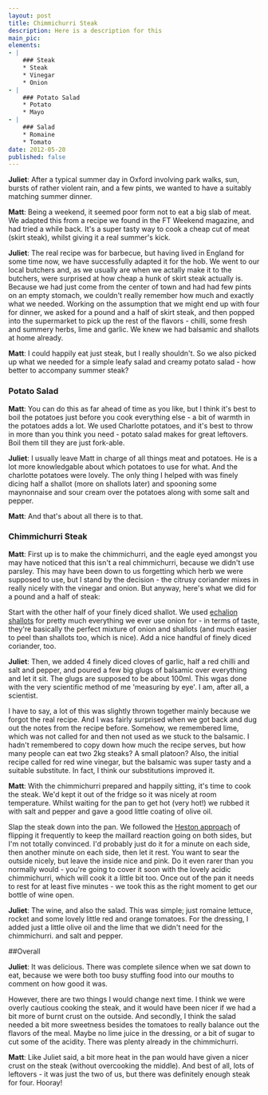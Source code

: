 ```yaml
---
layout: post
title: Chimmichurri Steak
description: Here is a description for this
main_pic:
elements:
- |
    ### Steak
    * Steak
    * Vinegar
    * Onion
- |
    ### Potato Salad
    * Potato
    * Mayo
- |
    ### Salad
    * Romaine
    * Tomato
date: 2012-05-20
published: false
---
```

**Juliet**: After a typical summer day in Oxford involving park walks, sun, bursts of rather violent rain, and a few pints, we wanted to have a suitably matching summer dinner.

**Matt**: Being a weekend, it seemed poor form not to eat a big slab of meat. We adapted this from a recipe we found in the FT Weekend magazine, and had tried a while back. It's a super tasty way to cook a cheap cut of meat (skirt steak), whilst giving it a real summer's kick.

**Juliet**: The real recipe was for barbecue, but having lived in England for some time now, we have successfully adapted it for the hob. We went to our local butchers and, as we usually are when we actally make it to the butchers, were surprised at how cheap a hunk of skirt steak actually is. Because we had just come from the center of town and had had few pints on an empty stomach, we couldn't really remember how much and exactly what we needed. Working on the assumption that we might end up with four for dinner, we asked for a pound and a half of skirt steak, and then popped into the supermarket to pick up the rest of the flavors - chilli, some fresh and summery herbs, lime and garlic. We knew we had balsamic and shallots at home already.

**Matt**: I could happily eat just steak, but I really shouldn't. So we also picked up what we needed for a simple leafy salad and creamy potato salad - how better to accompany summer steak?

### Potato Salad

**Matt**: You can do this as far ahead of time as you like, but I think it's best to boil the potatoes just before you cook everything else - a bit of warmth in the potatoes adds a lot. We used Charlotte potatoes, and it's best to throw in more than you think you need - potato salad makes for great leftovers. Boil them till they are just fork-able.

**Juliet**: I usually leave Matt in charge of all things meat and potatoes. He is a lot more knowledgable about which potatoes to use for what. And the charlotte potatoes were lovely. The only thing I helped with was finely dicing half a shallot (more on shallots later) and spooning some maynonnaise and sour cream over the potatoes along with some salt and pepper.

**Matt**: And that's about all there is to that.

### Chimmichurri Steak

**Matt**: First up is to make the chimmichurri, and the eagle eyed amongst you may have noticed that this isn't a real chimmichurri, because we didn't use parsley. This may have been down to us forgetting which herb we were supposed to use, but I stand by the decision - the citrusy coriander mixes in really nicely with the vinegar and onion. But anyway, here's what we did for a pound and a half of steak:

Start with the other half of your finely diced shallot. We used [echalion shallots](http://www.ukshallot.com/echalion.html) for pretty much everything we ever use onion for - in terms of taste, they're basically the perfect mixture of onion and shallots (and much easier to peel than shallots too, which is nice). Add a nice handful of finely diced coriander, too.

**Juliet**: Then, we added 4 finely diced cloves of garlic, half a red chilli and salt and pepper, and poured a few big glugs of balsamic over everything and let it sit. The glugs are supposed to be about 100ml. This wgas done with the very scientific method of me 'measuring by eye'. I am, after all, a scientist. 

I have to say, a lot of this was slightly thrown together mainly because we forgot the real recipe. And I was fairly surprised when we got back and dug out the notes from the recipe before. Somehow, we remembered lime, which was not called for and then not used as we stuck to the balsamic. I hadn't remembered to copy down how much the recipe serves, but how many people can eat two 2kg steaks? A small platoon? Also, the initial recipe called for red wine vinegar, but the balsamic was super tasty and a suitable substitute.  In fact, I think our substitutions improved it. 

**Matt**: With the chimmichurri prepared and happily sitting, it's time to cook the steak. We'd kept it out of the fridge so it was nicely at room temperature. Whilst waiting for the pan to get hot (very hot!) we rubbed it with salt and pepper and gave a good little coating of olive oil.

Slap the steak down into the pan. We followed the [Heston approach](http://www.channel4.com/programmes/how-to-cook-like-heston/articles/hestons-top-10-tips-for-beef) of flipping it frequently to keep the maillard reaction going on both sides, but I'm not totally convinced. I'd probably just do it for a minute on each side, then another minute on each side, then let it rest. You want to sear the outside nicely, but leave the inside nice and pink. Do it even rarer than you normally would - you're going to cover it soon with the lovely acidic chimmichurri, which will cook it a little bit too. Once out of the pan it needs to rest for at least five minutes - we took this as the right moment to get our bottle of wine open.

**Juliet**: The wine, and also the salad. This was simple; just romaine lettuce, rocket and some lovely little red and orange tomatoes. For the dressing, I added just a little olive oil and the lime that we didn't need for the chimmichurri. and salt and pepper. 

##Overall

**Juliet**: It was delicious. There was complete silence when we sat down to eat, because we were both too busy stuffing food into our mouths to comment on how good it was. 

However, there are two things I would change next time. I think we were overly cautious cooking the steak, and it would have been nicer if we had a bit more of burnt crust on the outside. And secondly, I think the salad needed a bit more sweetness besides the tomatoes to really balance out the flavors of the meal. Maybe no lime juice in the dressing, or a bit of sugar to cut some of the acidity. There was plenty already in the chimmichurri. 

**Matt**: Like Juliet said, a bit more heat in the pan would have given a nicer crust on the steak (without overcooking the middle). And best of all, lots of leftovers - it was just the two of us, but there was definitely enough steak for four. Hooray!